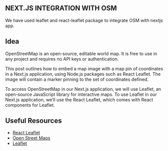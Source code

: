 ## NEXT.JS INTEGRATION WITH OSM

We have used leaflet and react-leaflet package to integrate OSM with nextjs app.

## Idea

OpenStreetMap is an open-source, editable world map. It is free to use in any project and requires no API keys or authentication.

This post outlines how to embed a map image with a map pin of coordinates in a Next.js application, using Node.js packages such as React Leaflet. The image will contain a marker pinning to the set of coordinates defined.

To access OpenStreetMap in our Next.js application, we will use Leaflet, an open-source JavaScript library for interactive maps. To use Leaflet in our Next.js application, we’ll use the React Leaflet, which comes with React components for Leaflet.

## Useful Resources

- [React Leaflet](https://react-leaflet.js.org)
- [Open Street Maps](https://www.openstreetmap.org)
- [Leaflet](https://leafletjs.com)
